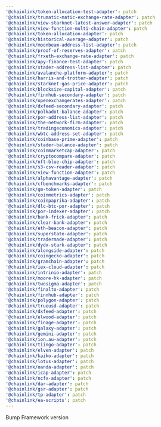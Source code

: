 ```yaml
---
'@chainlink/token-allocation-test-adapter': patch
'@chainlink/trumatic-matic-exchange-rate-adapter': patch
'@chainlink/view-starknet-latest-answer-adapter': patch
'@chainlink/view-function-multi-chain-adapter': patch
'@chainlink/token-allocation-adapter': patch
'@chainlink/historical-average-adapter': patch
'@chainlink/moonbeam-address-list-adapter': patch
'@chainlink/proof-of-reserves-adapter': patch
'@chainlink/frxeth-exchange-rate-adapter': patch
'@chainlink/apy-finance-test-adapter': patch
'@chainlink/stader-address-list-adapter': patch
'@chainlink/avalanche-platform-adapter': patch
'@chainlink/harris-and-trotter-adapter': patch
'@chainlink/starknet-gas-price-adapter': patch
'@chainlink/blocksize-capital-adapter': patch
'@chainlink/finnhub-secondary-adapter': patch
'@chainlink/openexchangerates-adapter': patch
'@chainlink/dxfeed-secondary-adapter': patch
'@chainlink/polkadot-balance-adapter': patch
'@chainlink/por-address-list-adapter': patch
'@chainlink/the-network-firm-adapter': patch
'@chainlink/tradingeconomics-adapter': patch
'@chainlink/wbtc-address-set-adapter': patch
'@chainlink/coinbase-prime-adapter': patch
'@chainlink/stader-balance-adapter': patch
'@chainlink/coinmarketcap-adapter': patch
'@chainlink/cryptocompare-adapter': patch
'@chainlink/nft-blue-chip-adapter': patch
'@chainlink/s3-csv-reader-adapter': patch
'@chainlink/view-function-adapter': patch
'@chainlink/alphavantage-adapter': patch
'@chainlink/cfbenchmarks-adapter': patch
'@chainlink/gm-token-adapter': patch
'@chainlink/coinmetrics-adapter': patch
'@chainlink/coinpaprika-adapter': patch
'@chainlink/dlc-btc-por-adapter': patch
'@chainlink/por-indexer-adapter': patch
'@chainlink/bank-frick-adapter': patch
'@chainlink/clear-bank-adapter': patch
'@chainlink/eth-beacon-adapter': patch
'@chainlink/superstate-adapter': patch
'@chainlink/tradermade-adapter': patch
'@chainlink/dydx-stark-adapter': patch
'@chainlink/alongside-adapter': patch
'@chainlink/coingecko-adapter': patch
'@chainlink/gramchain-adapter': patch
'@chainlink/iex-cloud-adapter': patch
'@chainlink/intrinio-adapter': patch
'@chainlink/moore-hk-adapter': patch
'@chainlink/twosigma-adapter': patch
'@chainlink/finalto-adapter': patch
'@chainlink/finnhub-adapter': patch
'@chainlink/polygon-adapter': patch
'@chainlink/trueusd-adapter': patch
'@chainlink/dxfeed-adapter': patch
'@chainlink/elwood-adapter': patch
'@chainlink/finage-adapter': patch
'@chainlink/galaxy-adapter': patch
'@chainlink/gemini-adapter': patch
'@chainlink/ion.au-adapter': patch
'@chainlink/tiingo-adapter': patch
'@chainlink/elven-adapter': patch
'@chainlink/kaiko-adapter': patch
'@chainlink/lotus-adapter': patch
'@chainlink/oanda-adapter': patch
'@chainlink/icap-adapter': patch
'@chainlink/ncfx-adapter': patch
'@chainlink/dar-adapter': patch
'@chainlink/gsr-adapter': patch
'@chainlink/tp-adapter': patch
'@chainlink/ea-scripts': patch
---
```


Bump Framework version
